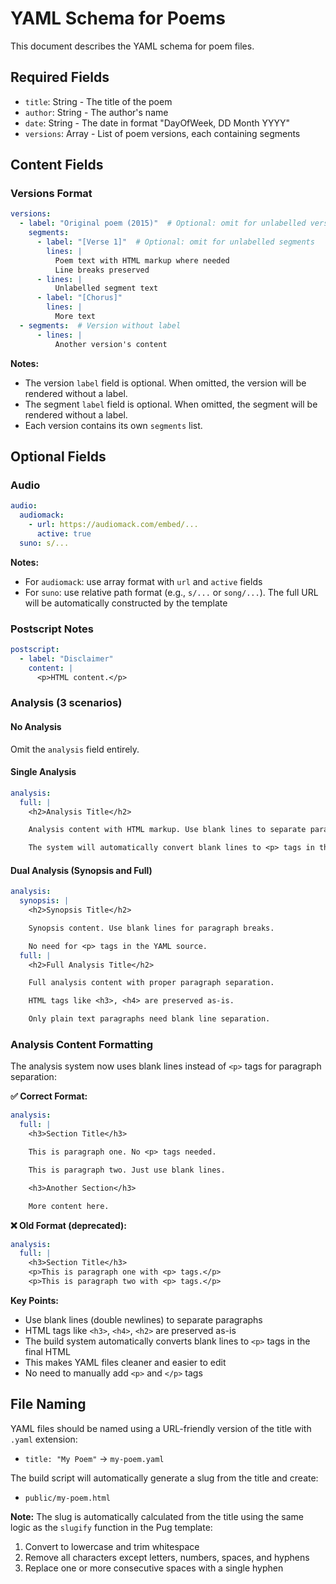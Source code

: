 # YAML Schema for Poems

This document describes the YAML schema for poem files.

## Required Fields

- `title`: String - The title of the poem
- `author`: String - The author's name
- `date`: String - The date in format "DayOfWeek, DD Month YYYY"
- `versions`: Array - List of poem versions, each containing segments

## Content Fields

### Versions Format
```yaml
versions:
  - label: "Original poem (2015)"  # Optional: omit for unlabelled versions
    segments:
      - label: "[Verse 1]"  # Optional: omit for unlabelled segments
        lines: |
          Poem text with HTML markup where needed
          Line breaks preserved
      - lines: |
          Unlabelled segment text
      - label: "[Chorus]"
        lines: |
          More text
  - segments:  # Version without label
      - lines: |
          Another version's content
```

**Notes:**
- The version `label` field is optional. When omitted, the version will be rendered without a label.
- The segment `label` field is optional. When omitted, the segment will be rendered without a label.
- Each version contains its own `segments` list.

## Optional Fields

### Audio
```yaml
audio:
  audiomack:
    - url: https://audiomack.com/embed/...
      active: true
  suno: s/...
```

**Notes:**
- For `audiomack`: use array format with `url` and `active` fields
- For `suno`: use relative path format (e.g., `s/...` or `song/...`). The full URL will be automatically constructed by the template

### Postscript Notes
```yaml
postscript:
  - label: "Disclaimer"
    content: |
      <p>HTML content.</p>
```

### Analysis (3 scenarios)

#### No Analysis
Omit the `analysis` field entirely.

#### Single Analysis
```yaml
analysis:
  full: |
    <h2>Analysis Title</h2>

    Analysis content with HTML markup. Use blank lines to separate paragraphs instead of <p> tags.

    The system will automatically convert blank lines to <p> tags in the final HTML.
```

#### Dual Analysis (Synopsis and Full)
```yaml
analysis:
  synopsis: |
    <h2>Synopsis Title</h2>

    Synopsis content. Use blank lines for paragraph breaks.

    No need for <p> tags in the YAML source.
  full: |
    <h2>Full Analysis Title</h2>

    Full analysis content with proper paragraph separation.

    HTML tags like <h3>, <h4> are preserved as-is.

    Only plain text paragraphs need blank line separation.
```

### Analysis Content Formatting

The analysis system now uses blank lines instead of `<p>` tags for paragraph separation:

**✅ Correct Format:**
```yaml
analysis:
  full: |
    <h3>Section Title</h3>

    This is paragraph one. No <p> tags needed.

    This is paragraph two. Just use blank lines.

    <h3>Another Section</h3>

    More content here.
```

**❌ Old Format (deprecated):**
```yaml
analysis:
  full: |
    <h3>Section Title</h3>
    <p>This is paragraph one with <p> tags.</p>
    <p>This is paragraph two with <p> tags.</p>
```

**Key Points:**
- Use blank lines (double newlines) to separate paragraphs
- HTML tags like `<h3>`, `<h4>`, `<h2>` are preserved as-is
- The build system automatically converts blank lines to `<p>` tags in the final HTML
- This makes YAML files cleaner and easier to edit
- No need to manually add `<p>` and `</p>` tags

## File Naming

YAML files should be named using a URL-friendly version of the title with `.yaml` extension:
- `title: "My Poem"` → `my-poem.yaml`

The build script will automatically generate a slug from the title and create:
- `public/my-poem.html`

**Note:** The slug is automatically calculated from the title using the same logic as the `slugify` function in the Pug template:
1. Convert to lowercase and trim whitespace
2. Remove all characters except letters, numbers, spaces, and hyphens
3. Replace one or more consecutive spaces with a single hyphen


